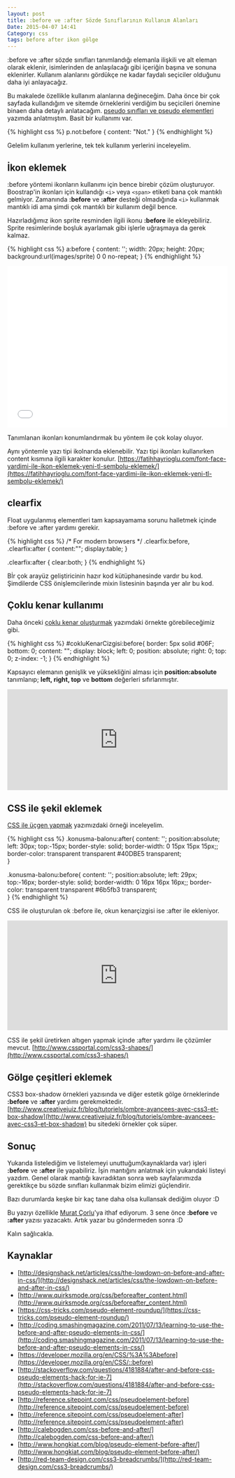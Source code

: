 ```yaml
---
layout: post
title: :before ve :after Sözde Sınıflarının Kullanım Alanları
Date: 2015-04-07 14:41
Category: css
tags: before after ikon gölge
---
```


:before ve :after sözde sınıfları tanımlandığı elemanla ilişkili ve alt eleman olarak eklenir, isimlerinden de anlaşılacağı gibi içeriğin başına ve sonuna eklenirler. Kullanım alanlarını gördükçe ne kadar faydalı seçiciler olduğunu daha iyi anlayacağız. 

Bu makalede özellikle kullanım alanlarına değineceğim.  Daha önce bir çok sayfada kullandığım ve sitemde örneklerini verdiğim bu seçicileri önemine binaen daha detaylı anlatacağım.  [pseudo sınıfları ve pseudo elementleri](https://fatihhayrioglu.com/pseudo-siniflari-ve-pseudo-elementleri/) yazımda anlatmıştım. Basit bir kullanımı var. 

{% highlight css %}
p.not:before { 
    content: "Not." 
}
{% endhighlight %}

Gelelim kullanım yerlerine, tek tek kullanım yerlerini inceleyelim.

## İkon eklemek

:before yöntemi ikonların kullanımı için bence birebir çözüm oluşturuyor. Boostrap'in ikonları için kullandığı `<i>` veya `<span>` etiketi bana çok mantıklı gelmiyor. Zamanında **:before** ve **:after** desteği olmadığında `<i>` kullanmak mantıklı idi ama şimdi çok mantıklı bir kullanım değil bence. 

Hazırladığımız ikon sprite resminden ilgili ikonu **:before** ile ekleyebiliriz. Sprite resimlerinde boşluk ayarlamak gibi işlerle uğraşmaya da gerek kalmaz. 

{% highlight css %}
a:before {
    content: '';
    width: 20px;
    height: 20px;
    background:url(images/sprite) 0 0 no-repeat;
}
{% endhighlight %}

<iframe height='368' scrolling='no' src='//codepen.io/fatihhayri/embed/NPVyWx/?height=368&theme-id=13521' frameborder='no' allowtransparency='true' allowfullscreen='true' style='width: 100%;'></iframe>

Tanımlanan ikonları konumlandırmak bu yöntem ile çok kolay oluyor.  

Aynı yöntemle yazı tipi ikolnarıda eklenebilir. Yazı tipi ikonları kullanırken content kısmına ilgili karakter konulur. [https://fatihhayrioglu.com/font-face-yardimi-ile-ikon-eklemek-yeni-tl-sembolu-eklemek/](https://fatihhayrioglu.com/font-face-yardimi-ile-ikon-eklemek-yeni-tl-sembolu-eklemek/)

## clearfix

Float uygulanmış elementleri tam kapsayamama sorunu halletmek içinde :before ve :after yardımı gerekir.

{% highlight css %}
/* For modern browsers */
.clearfix:before,
.clearfix:after {
    content:"";
    display:table;
}
 
.clearfix:after {
    clear:both;
}
{% endhighlight %}

Bİr çok arayüz geliştiricinin hazır kod kütüphanesinde vardır bu kod. Şimdilerde CSS önişlemcilerinde mixin listesinin başında yer alır bu kod. 

## Çoklu kenar kullanımı

Daha önceki [çoklu kenar oluşturmak](https://fatihhayrioglu.com/coklu-kenar-cizgisiborder-kullanimi/) yazımdaki örnekte görebileceğimiz gibi.

{% highlight css %}
#cokluKenarCizgisi:before{
    border: 5px solid #06F;
    bottom: 0;
    content: "";
    display: block;
    left: 0;
    position: absolute;
    right: 0;
    top: 0;
    z-index: -1;
}
{% endhighlight %}

Kapsayıcı elemanın genişlik ve yüksekliğini alması için **position:absolute** tanımlanıp; **left, right, top** ve **bottom** değerleri sıfırlanmıştır. 

<iframe style="width: 100%; height: 230px" src="https://jsfiddle.net/fatihhayri/L8ZHT/embedded/result,css,html" allowfullscreen="allowfullscreen" frameborder="0"></iframe>

## CSS ile şekil eklemek 

[CSS ile üçgen yapmak](https://fatihhayrioglu.com/css-ile-ucgen-ok-yapmak/) yazımızdaki örneği inceleyelim.

{% highlight css %}
.konusma-balonu:after{
  content: '';
  position:absolute;
  left: 30px;
  top:-15px;
  border-style: solid;
  border-width: 0 15px 15px 15px;;
  border-color: transparent transparent #40DBE5 transparent;  
}

.konusma-balonu:before{
  content: '';
  position:absolute;
  left: 29px;
  top:-16px;
  border-style: solid;
  border-width: 0 16px 16px 16px;;
  border-color: transparent transparent #6b5fb3 transparent;  
}
{% endhighlight %}

CSS ile oluşturulan ok :before ile, okun kenarçizgisi ise :after ile ekleniyor.

<iframe scrolling="no" height="250" frameborder="0" style="width: 100%; overflow: hidden;" allowtransparency="true" data-height="250" src="http://codepen.io/fatihhayri/embed/JhrdC?type=result&amp;height=250" id="cp_embed_hgplm"></iframe>

CSS ile şekil üretirken altıgen yapmak içinde :after yardımı ile çözümler mevcut. [http://www.cssportal.com/css3-shapes/](http://www.cssportal.com/css3-shapes/)

## Gölge çeşitleri eklemek

CSS3 box-shadow örnekleri yazısında ve diğer estetik gölge örneklerinde **:before** ve **:after** yardımı gerekmektedir. [http://www.creativejuiz.fr/blog/tutoriels/ombre-avancees-avec-css3-et-box-shadow](http://www.creativejuiz.fr/blog/tutoriels/ombre-avancees-avec-css3-et-box-shadow) bu sitedeki örnekler çok süper.

## Sonuç
Yukarıda listelediğim ve listelemeyi unuttuğum(kaynaklarda var) işleri **:before** ve **:after** ile yapabiliriz. İşin mantığını anlatmak için yukarıdaki listeyi yazdım. Genel olarak mantığı kavradıktan sonra web sayfalarımızda gerektikçe bu sözde sınıfları kullanmak bizim elimizi güçlendirir. 

Bazı durumlarda keşke bir kaç tane daha olsa kullansak dediğim oluyor :D

Bu yazıyı özellikle [Murat Çorlu](http://muratcorlu.com/)'ya ithaf ediyorum. 3 sene önce **:before** ve **:after** yazısı yazacaktı. Artık yazar bu göndermeden sonra :D

Kalın sağlıcakla.

## Kaynaklar

 - [http://designshack.net/articles/css/the-lowdown-on-before-and-after-in-css/](http://designshack.net/articles/css/the-lowdown-on-before-and-after-in-css/)
 - [http://www.quirksmode.org/css/beforeafter_content.html](http://www.quirksmode.org/css/beforeafter_content.html)
 - [https://css-tricks.com/pseudo-element-roundup/](https://css-tricks.com/pseudo-element-roundup/)
 - [http://coding.smashingmagazine.com/2011/07/13/learning-to-use-the-before-and-after-pseudo-elements-in-css/](http://coding.smashingmagazine.com/2011/07/13/learning-to-use-the-before-and-after-pseudo-elements-in-css/)
 - [https://developer.mozilla.org/en/CSS/%3A%3Abefore](https://developer.mozilla.org/en/CSS/::before)
 - [http://stackoverflow.com/questions/4181884/after-and-before-css-pseudo-elements-hack-for-ie-7](http://stackoverflow.com/questions/4181884/after-and-before-css-pseudo-elements-hack-for-ie-7)
 - [http://reference.sitepoint.com/css/pseudoelement-before](http://reference.sitepoint.com/css/pseudoelement-before)
 - [http://reference.sitepoint.com/css/pseudoelement-after](http://reference.sitepoint.com/css/pseudoelement-after)
 - [http://calebogden.com/css-before-and-after/](http://calebogden.com/css-before-and-after/)
 - [http://www.hongkiat.com/blog/pseudo-element-before-after/](http://www.hongkiat.com/blog/pseudo-element-before-after/)
 - [http://red-team-design.com/css3-breadcrumbs/](http://red-team-design.com/css3-breadcrumbs/)

